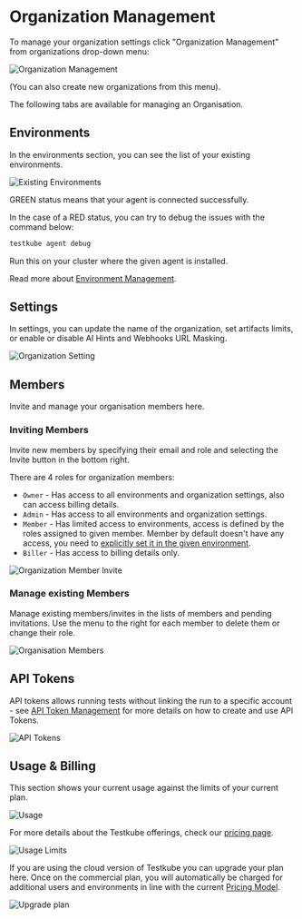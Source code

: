 # Organization Management

To manage your organization settings click "Organization Management" from organizations drop-down menu:

![Organization Management](../../img/organization-management.png)

(You can also create new organizations from this menu).

The following tabs are available for managing an Organisation.

## Environments

In the environments section, you can see the list of your existing environments.

![Existing Environments](../../img/existing-environments-062024.png)

GREEN status means that your agent is connected successfully. 

In the case of a RED status, you can try to debug the issues with the command below:

```sh
testkube agent debug
```

Run this on your cluster where the given agent is installed.

Read more about [Environment Management](../articles/environment-management.md).

## Settings

In settings, you can update the name of the organization, set artifacts limits, or enable or disable AI Hints and Webhooks URL Masking.

![Organization Setting](../../img/organization-settings.png)


## Members

Invite and manage your organisation members here. 

### Inviting Members

Invite new members by specifying their email and role and selecting  the Invite button in the bottom right.

There are 4 roles for organization members:

* `Owner` - Has access to all environments and organization settings, also can access billing details.
* `Admin` - Has access to all environments and organization settings.
* `Member` - Has limited access to environments, access is defined by the roles assigned to given member. Member by default doesn't have any access, you need to [explicitly set it in the given environment](environment-management.md).
* `Biller` - Has access to billing details only.

![Organization Member Invite](../../img/organization-members.png)

### Manage existing Members

Manage existing members/invites in the lists of members and pending invitations. Use the menu to the right for 
each member to delete them or change their role.

![Organisation Members](../../img/org-members-list.png)

## API Tokens

API tokens allows running tests without linking the run to a specific account - see [API Token Management](api-token-management) 
for more details on how to create and use API Tokens.

![API Tokens](../../img/api-tokens.png)

## Usage & Billing

This section shows your current usage against the limits of your current plan.

![Usage](../../img/usage.png)

For more details about the Testkube offerings, check our [pricing page](https://testkube.io/pricing).

![Usage Limits](../../img/usage-billing.png)

If you are using the cloud version of Testkube you can upgrade your plan here. 
Once on the commercial plan, you will automatically be charged for additional 
users and environments in line with the current [Pricing Model](https://testkube.io/pricing).


![Upgrade plan](../../img/upgrade-plan.png)


